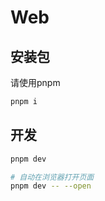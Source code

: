 # Web

## 安装包

请使用pnpm
```bash
pnpm i
```

## 开发

```bash
pnpm dev

# 自动在浏览器打开页面
pnpm dev -- --open
```